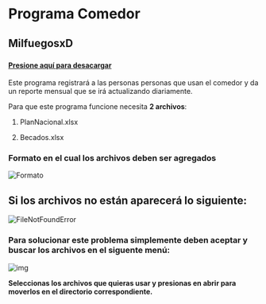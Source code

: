 # Programa Comedor

## MilfuegosxD

### 

#### [Presione aquí para desacargar](https://github.com/MilfuegosxD/programa/raw/master/programa%20ejecutable.zip)

Este programa registrará a las personas personas que usan el comedor y da un reporte mensual que se irá actualizando diariamente.

Para que este programa funcione necesita **2 archivos**:

1. PlanNacional.xlsx

2. Becados.xlsx

### Formato en el cual los archivos deben ser agregados

![Formato](https://i.imgur.com/ySOrdYg.png)

## Si los archivos no están aparecerá lo siguiente:

![FileNotFoundError](https://i.imgur.com/HswEVMO.png)

### Para solucionar este problema simplemente deben aceptar y buscar los archivos en el siguente menú:

![img](https://i.imgur.com/DNu7YLH.png)

**Seleccionas los archivos que quieras usar y presionas en abrir para moverlos en el directorio correspondiente.**
